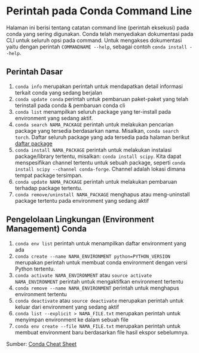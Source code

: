 # Perintah pada Conda Command Line
Halaman ini berisi tentang catatan command line (perintah eksekusi) pada conda yang sering digunakan. Conda telah menyediakan dokumentasi pada CLI untuk seluruh opsi pada command. Untuk mengakses dokumentasi yaitu dengan perintah ```COMMANDNAME --help```, sebagai contoh ```conda install --help```. 

## Perintah Dasar
1. ```conda info``` merupakan perintah untuk mendapatkan detail informasi terkait conda yang sedang berjalan
2. ```conda update conda``` perintah untuk pembaruan paket-paket yang telah terinstall pada conda & pembaruan conda cli
3. ```conda list``` menampilkan seluruh package yang ter-install pada environment yang sedang aktif.
4. ```conda search NAMA_PACKAGE``` perintah untuk melakukan pencarian package yang tersedia berdasarkan nama. Misalkan, ```conda search torch```. Daftar seluruh package yang ada tersedia pada halaman berikut [daftar package](https://docs.anaconda.com/anaconda/packages/pkg-docs/)
5. ```conda install NAMA_PACKAGE``` perintah untuk melakukan instalasi package/library tertentu, misalkan: ```conda install scipy```. Kita dapat menspesifikan channel tertentu untuk sebuah package, seperti ```conda install scipy --channel conda-forge```. Channel adalah lokasi dimana tempat package tersimpan.
6. ```conda update NAMA_PACKAGE``` perintah untuk melakukan pembaruan terhadap package tertentu.
7. ```conda remove/uninstall NAMA_PACKAGE``` menghapus atau meng-uninstall package tertentu pada environment yang sedang aktif


## Pengelolaan Lingkungan (Environment Management) Conda
1. ```conda env list``` perintah untuk menampilkan daftar environment yang ada 
2. ```conda create --name NAMA_ENVIRONMENT python=PYTHON_VERSION``` merupakan perintah untuk membuat conda environment dengan versi Python tertentu.
3. ```conda activate NAMA_ENVIRONMENT``` atau ```source activate NAMA_ENVIRONMENT``` perintah untuk mengaktifkan environment tertentu 
4. ```conda remove --name NAMA_ENVIRONMENT``` perintah untuk menghapus environment tertentu
5. ```conda deactivate``` atau ```source deactivate``` merupakan perintah untuk keluar dari environment yang sedang aktif
6. ```conda list --explicit > NAMA_FILE.txt``` merupakan perintah untuk menyimpan environment ke dalam sebuah file
7. ```conda env create --file NAMA_FILE.txt``` merupakan perintah untuk membuat environment baru berdasarkan file hasil ekspor sebelumnya.

Sumber: [Conda Cheat Sheet](https://docs.conda.io/projects/conda/en/4.6.0/_downloads/52a95608c49671267e40c689e0bc00ca/conda-cheatsheet.pdf)
